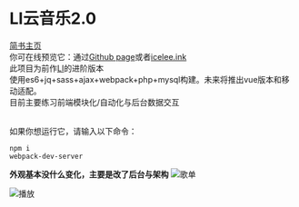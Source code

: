 # LI云音乐2.0
[简书主页](http://www.jianshu.com/u/b597ad508142)<br>
你可在线预览它：通过[Github page](https://q2578443177.github.io/LI2)或者[icelee.ink](http://icelee.s3.natapp.cc)<br>
此项目为前作[LI](https://github.com/q2578443177/LI)的进阶版本<br>
使用es6+jq+sass+ajax+webpack+php+mysql构建。未来将推出vue版本和移动适配。<br>
目前主要练习前端模块化/自动化与后台数据交互<br><br>

如果你想运行它，请输入以下命令：
```
npm i
webpack-dev-server
```
**外观基本没什么变化，主要是改了后台与架构**
![歌单](https://upload-images.jianshu.io/upload_images/5750842-14738c2bd576284a.png?imageMogr2/auto-orient/strip%7CimageView2/2/w/1240)


![播放](https://upload-images.jianshu.io/upload_images/5750842-153eb9b8d5aeb0f6.png?imageMogr2/auto-orient/strip%7CimageView2/2/w/1240)
